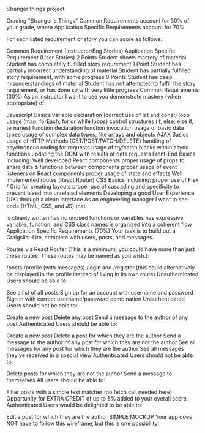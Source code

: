 Stranger things project

Grading "Stranger's Things" Common Requirements account for 30% of your grade, where Application Specific Requirements account for 70%.

For each listed requirement or story you can score as follows:

Common Requirement (Instructor/Eng Stories) Application Specific Requirement (User Stories) 2 Points Student shows mastery of material Student has completely fulfilled story requrement 1 Point Student has partially incorrect understanding of material Student has partially fulfilled story requirement, with some progress 0 Points Student has deep misunderstandings of material Student has not attempted to fulfill the story requirement, or has done so with very little progress Common Requirements (30%) As an instructor I want to see you demonstrate mastery (when appropriate) of:

Javascript Basics variable declaration (correct use of let and const) loop usage (map, forEach, for or while loops) control structures (if, else, else if, ternaries) function declaration function invocation usage of basic data types usage of complex data types, like arrays and objects AJAX Basics usage of HTTP Methods (GET/POST/PATCH/DELETE) handling of asychronous coding for requests usage of try/catch blocks within async functions updating the DOM with results of data requests Front-End Basics including: Well developed React components proper usage of props to share data & functions between components proper usage of event listeners on React components proper usage of state and effects Well implemented routes (React Router) CSS Basics including: proper use of Flex / Grid for creating layouts proper use of cascading and specificity to prevent bleed into unrelated elements Developing a good User Experience (UX) through a clean interface As an engineering manager I want to see code (HTML, CSS, and JS) that:

is cleanly written has no unused functions or variables has expressive variable, function, and CSS class names is organized into a coherent flow Application Specific Requirements (70%) Your task is to build out a Craigslist-Lite, complete with users, posts, and messages.

Routes via React Router (This is a minimum; you could have more than just these routes. These routes may be named as you wish.):

/posts /profile (with messages) /login and /register (this could alternatively be displayed in the profile instead of living in its own route) Unauthenticated Users should be able to:

See a list of all posts Sign up for an account with username and password Sign in with correct username/password combination Unauthenticated Users should not be able to:

Create a new post Delete any post Send a message to the author of any post Authenticated Users should be able to:

Create a new post Delete a post for which they are the author Send a message to the author of any post for which they are not the author See all messages for any post for which they are the author See all messages they've received in a special view Authenticated Users should not be able to:

Delete posts for which they are not the author Send a message to themselves All users should be able to:

Filter posts with a simple text matcher (no fetch call needed here) Opportunity for EXTRA CREDIT of up to 5% added to your overall score. Authenticated Users would be delighted to be able to:

Edit a post for which they are the author SIMPLE MOCKUP Your app does NOT have to follow this wireframe, but this is one possibility!